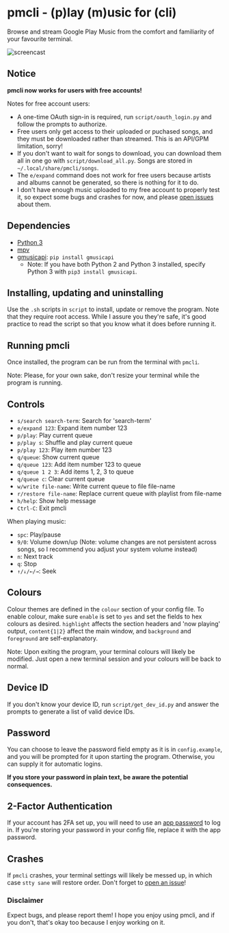 # pmcli - (p)lay (m)usic for (cli)

Browse and stream Google Play Music from the comfort and familiarity of your favourite terminal.

![screencast](https://fat.gfycat.com/MixedCoordinatedAmphibian.gif "Yes, I'm aware that this is technically a TUI")

## Notice
**pmcli now works for users with free accounts!**

Notes for free account users:

- A one-time OAuth sign-in is required, run `script/oauth_login.py` and follow the prompts to authorize.
- Free users only get access to their uploaded or puchased songs, and they must be downloaded rather than streamed. This is an API/GPM limitation, sorry!
- If you don't want to wait for songs to download, you can download them all in one go with `script/download_all.py`. Songs are stored in `~/.local/share/pmcli/songs`.
- The `e/expand` command does not work for free users because artists and albums cannot be generated, so there is nothing for it to do.
- I don't have enough music uploaded to my free account to properly test it, so expect some bugs and crashes for now, and please [open issues](https://github.com/christopher-dG/pmcli/issues/new) about them.

## Dependencies

- [Python 3](https://python.org/downloads)
- [mpv](https://mpv.io)
- [gmusicapi](https://github.com/simon-weber/gmusicapi): `pip install gmusicapi` 
  - Note: If you have both Python 2 and Python 3 installed, specify Python 3 with `pip3 install gmusicapi`.

## Installing, updating and uninstalling

Use the `.sh` scripts in `script` to install, update or remove the program. Note that they require root access. While I assure you they're safe, it's good practice to read the script so that you know what it does before running it.

## Running pmcli

Once installed, the program can be run from the terminal with `pmcli`.

Note: Please, for your own sake, don't resize your terminal while the program is running.

## Controls

- `s/search search-term`: Search for 'search-term'
- `e/expand 123`: Expand item number 123
- `p/play`: Play current queue
- `p/play s`: Shuffle and play current queue
- `p/play 123`: Play item number 123
- `q/queue`: Show current queue
- `q/queue 123`:  Add item number 123 to queue
- `q/queue 1 2 3`:  Add items 1, 2, 3 to queue
- `q/queue c`:  Clear current queue
- `w/write file-name`: Write current queue to file file-name
- `r/restore file-name`: Replace current queue with playlist from file-name
- `h/help`: Show help message
- `Ctrl-C`: Exit pmcli

When playing music:

- `spc`: Play/pause
- `9/0`: Volume down/up (Note: volume changes are not persistent across songs, so I recommend you adjust your system volume instead)
- `n`: Next track
- `q`: Stop
- `↑/↓/←/→`: Seek

## Colours

Colour themes are defined in the `colour` section of your config file. To enable colour, make sure `enable` is set to `yes` and set the fields to hex colours as desired. `highlight` affects the section headers and 'now playing' output, `content{1|2}` affect the main window, and `background` and `foreground` are self-explanatory.

Note: Upon exiting the program, your terminal colours will likely be modified. Just open a new terminal session and your colours will be back to normal.

## Device ID

If you don't know your device ID, run `script/get_dev_id.py` and answer the prompts to generate a list of valid device IDs.

## Password

You can choose to leave the password field empty as it is in `config.example`, and you will be prompted for it upon starting the program. Otherwise, you can supply it for automatic logins.

**If you store your password in plain text, be aware the potential consequences.**

## 2-Factor Authentication

If your account has 2FA set up, you will need to use an [app password](https://support.google.com/accounts/answer/185833?hl=en) to log in. If you're storing your password in your config file, replace it with the app password.

## Crashes

If `pmcli` crashes, your terminal settings will likely be messed up, in which case `stty sane` will restore order. Don't forget to [open an issue](https://github.com/christopher-dG/pmcli/issues/new)!

### Disclaimer
Expect bugs, and please report them! I hope you enjoy using pmcli, and if you don't, that's okay too because I enjoy working on it.
